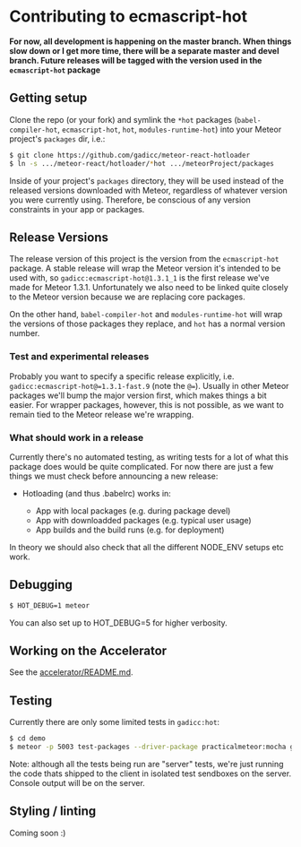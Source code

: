 # Contributing to ecmascript-hot

**For now, all development is happening on the master branch.  When things slow down or I get more time, there will be a separate master and devel branch.  Future releases will be tagged with the version used in the `ecmascript-hot` package**

## Getting setup

Clone the repo (or your fork) and symlink the `*hot` packages (`babel-compiler-hot`, `ecmascript-hot`, `hot`, `modules-runtime-hot`) into your Meteor project's `packages` dir, i.e.:

```bash
$ git clone https://github.com/gadicc/meteor-react-hotloader
$ ln -s .../meteor-react/hotloader/*hot .../meteorProject/packages
```

Inside of your project's `packages` directory, they will be used instead of the released versions downloaded with Meteor, regardless of whatever version you were currently using.  Therefore, be conscious of any version constraints in your app or packages.

## Release Versions

The release version of this project is the version from the `ecmascript-hot` package.  A stable release will wrap the Meteor version it's intended to be used with, so `gadicc:ecmascript-hot@1.3.1_1` is the first release we've made for Meteor 1.3.1.  Unfortunately we also need to be linked quite closely to the Meteor version because we are replacing core packages.

On the other hand, `babel-compiler-hot` and `modules-runtime-hot` will wrap the versions of those packages they replace, and `hot` has a normal version number.

### Test and experimental releases

Probably you want to specify a specific release explicitly, i.e. `gadicc:ecmascript-hot@=1.3.1-fast.9` (note the `@=`).  Usually in other Meteor packages we'll bump the major version first, which makes things a bit easier.  For wrapper packages, however, this is not possible, as we want to remain tied to the Meteor release we're wrapping.

### What should work in a release

Currently there's no automated testing, as writing tests for a lot of what this package does would be quite complicated.  For now there are just a few things we must check before announcing a new release:

* Hotloading (and thus .babelrc) works in:

  * App with local packages (e.g. during package devel)
  * App with downloadded packages (e.g. typical user usage)
  * App builds and the build runs (e.g. for deployment)

In theory we should also check that all the different NODE_ENV setups etc work.

## Debugging

```sh
$ HOT_DEBUG=1 meteor
```

You can also set up to HOT_DEBUG=5 for higher verbosity.

## Working on the Accelerator

See the [accelerator/README.md](accelerator/README.md).

## Testing

Currently there are only some limited tests in `gadicc:hot`:

```sh
$ cd demo
$ meteor -p 5003 test-packages --driver-package practicalmeteor:mocha gadicc:hot
```

Note: although all the tests being run are "server" tests, we're just running
the code thats shipped to the client in isolated test sendboxes on the server.
Console output will be on the server.

## Styling / linting

Coming soon :)

